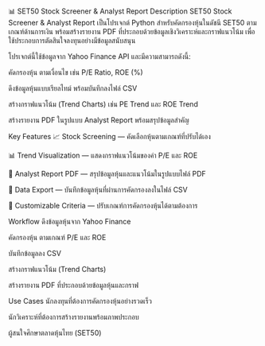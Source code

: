 📊 SET50 Stock Screener & Analyst Report
Description
SET50 Stock Screener & Analyst Report เป็นโปรเจกต์ Python สำหรับคัดกรองหุ้นในดัชนี SET50 ตามเกณฑ์ด้านการเงิน พร้อมสร้างรายงาน PDF ที่ประกอบด้วยข้อมูลเชิงวิเคราะห์และกราฟแนวโน้ม เพื่อใช้ประกอบการตัดสินใจลงทุนอย่างมีข้อมูลสนับสนุน

โปรเจกต์นี้ใช้ข้อมูลจาก Yahoo Finance API และมีความสามารถดังนี้:

คัดกรองหุ้น ตามเงื่อนไข เช่น P/E Ratio, ROE (%)

ดึงข้อมูลหุ้นแบบเรียลไทม์ พร้อมบันทึกลงไฟล์ CSV

สร้างกราฟแนวโน้ม (Trend Charts) เช่น PE Trend และ ROE Trend

สร้างรายงาน PDF ในรูปแบบ Analyst Report พร้อมสรุปข้อมูลสำคัญ

Key Features
📈 Stock Screening — คัดเลือกหุ้นตามเกณฑ์ที่ปรับได้เอง

📊 Trend Visualization — แสดงกราฟแนวโน้มของค่า P/E และ ROE

📝 Analyst Report PDF — สรุปข้อมูลหุ้นและแนวโน้มในรูปแบบไฟล์ PDF

💾 Data Export — บันทึกข้อมูลหุ้นที่ผ่านการคัดกรองลงในไฟล์ CSV

🔧 Customizable Criteria — ปรับเกณฑ์การคัดกรองหุ้นได้ตามต้องการ

Workflow
ดึงข้อมูลหุ้นจาก Yahoo Finance

คัดกรองหุ้น ตามเกณฑ์ P/E และ ROE

บันทึกข้อมูลลง CSV

สร้างกราฟแนวโน้ม (Trend Charts)

สร้างรายงาน PDF ที่ประกอบด้วยข้อมูลหุ้นและกราฟ

Use Cases
นักลงทุนที่ต้องการคัดกรองหุ้นอย่างรวดเร็ว

นักวิเคราะห์ที่ต้องการสร้างรายงานพร้อมภาพประกอบ

ผู้สนใจศึกษาตลาดหุ้นไทย (SET50)
